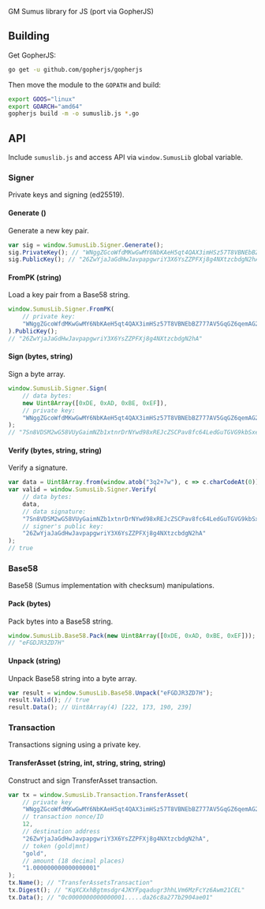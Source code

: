 GM Sumus library for JS (port via GopherJS)

## Building

Get GopherJS:
```sh
go get -u github.com/gopherjs/gopherjs
```

Then move the module to the `GOPATH` and build:
```sh
export GOOS="linux"
export GOARCH="amd64"
gopherjs build -m -o sumuslib.js *.go
```

## API

Include `sumuslib.js` and access API via `window.SumusLib` global variable.



### Signer
Private keys and signing (ed25519).

#### Generate ()
Generate a new key pair.
```js
var sig = window.SumusLib.Signer.Generate();
sig.PrivateKey(); // "WNggZGcoWfdMKwGwMY6NbKAeH5qt4QAX3imHSz57T8VBNEbBZ777AV5GqGZ6qemAG2vrbJjcRXV4ZMKLod6yxQJn2zdqx"
sig.PublicKey(); // "26ZwYjaJaGdHwJavpapgwriY3X6YsZZPFXj8g4NXtzcbdgN2hA"
```

#### FromPK (string)
Load a key pair from a Base58 string.
```js
window.SumusLib.Signer.FromPK(
	// private key:
	"WNggZGcoWfdMKwGwMY6NbKAeH5qt4QAX3imHSz57T8VBNEbBZ777AV5GqGZ6qemAG2vrbJjcRXV4ZMKLod6yxQJn2zdqx"
).PublicKey();
// "26ZwYjaJaGdHwJavpapgwriY3X6YsZZPFXj8g4NXtzcbdgN2hA"
```

#### Sign (bytes, string)
Sign a byte array.
```js
window.SumusLib.Signer.Sign(
	// data bytes:
	new Uint8Array([0xDE, 0xAD, 0xBE, 0xEF]),
	// private key:
	"WNggZGcoWfdMKwGwMY6NbKAeH5qt4QAX3imHSz57T8VBNEbBZ777AV5GqGZ6qemAG2vrbJjcRXV4ZMKLod6yxQJn2zdqx"
);
// "7Sn8VDSM2wG58VUyGaimNZb1xtnrDrNYwd98xREJcZSCPav8fc64LedGuTGVG9kbSxeF65MNCtGZev1oFB5sZCtdAGWVD"
```

#### Verify (bytes, string, string)
Verify a signature.
```js
var data = Uint8Array.from(window.atob("3q2+7w"), c => c.charCodeAt(0)); // 0xDE 0xAD 0xBE 0xEF
var valid = window.SumusLib.Signer.Verify(
	// data bytes:
	data,
	// data signature:
	"7Sn8VDSM2wG58VUyGaimNZb1xtnrDrNYwd98xREJcZSCPav8fc64LedGuTGVG9kbSxeF65MNCtGZev1oFB5sZCtdAGWVD", 
	// signer's public key:
	"26ZwYjaJaGdHwJavpapgwriY3X6YsZZPFXj8g4NXtzcbdgN2hA"
);
// true
```


### Base58
Base58 (Sumus implementation with checksum) manipulations.

#### Pack (bytes)
Pack bytes into a Base58 string.
```js
window.SumusLib.Base58.Pack(new Uint8Array([0xDE, 0xAD, 0xBE, 0xEF]));
// "eFGDJR3ZD7H"
```

#### Unpack (string)
Unpack Base58 string into a byte array.
```js
var result = window.SumusLib.Base58.Unpack("eFGDJR3ZD7H");
result.Valid(); // true
result.Data(); // Uint8Array(4) [222, 173, 190, 239]
```

### Transaction
Transactions signing using a private key.

#### TransferAsset (string, int, string, string, string)
Construct and sign TransferAsset transaction.
```js
var tx = window.SumusLib.Transaction.TransferAsset(
	// private key
	"WNggZGcoWfdMKwGwMY6NbKAeH5qt4QAX3imHSz57T8VBNEbBZ777AV5GqGZ6qemAG2vrbJjcRXV4ZMKLod6yxQJn2zdqx",
	// transaction nonce/ID
	12,
	// destination address
	"26ZwYjaJaGdHwJavpapgwriY3X6YsZZPFXj8g4NXtzcbdgN2hA",
	// token (gold|mnt)
	"gold",
	// amount (18 decimal places)
	"1.000000000000000001"
);
tx.Name(); // "TransferAssetsTransaction"
tx.Digest(); // "KqXCXxhBgtmsdgr4JKYFpqadugr3hhLVm6MzFcYz6Awm21CEL"
tx.Data(); // "0c0000000000000001.....da26c8a277b2904ae01"
```
